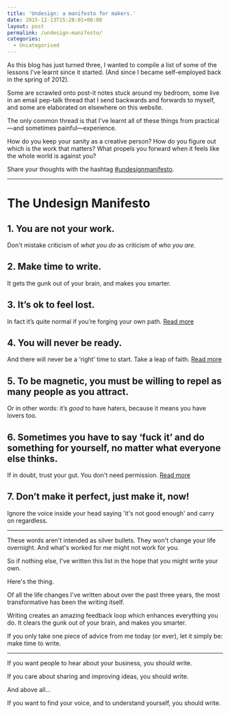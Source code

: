 ```yaml
---
title: 'Undesign: a manifesto for makers.'
date: 2015-12-13T15:28:01+00:00
layout: post
permalink: /undesign-manifesto/
categories:
  - Uncategorised
---
```

<p>As this blog has just turned three, I wanted to compile a list of some of the lessons I've learnt since it started. (And since I became self-employed back in the spring of 2012).</p>

<p>Some are scrawled onto post-it notes stuck around my bedroom, some live in an email pep-talk thread that I send backwards and forwards to myself, and some are elaborated on elsewhere on this website.</p>

<p>The only common thread is that I've learnt all of these things from practical—and sometimes painful—experience.</p>

<p>How do you keep your sanity as a creative person? How do you figure out which is the work that matters? What propels you forward when it feels like the whole world is against you?</p>

<p>Share your thoughts with the hashtag <a href="https://twitter.com/search?f=tweets&amp;q=%23undesignmanifesto&amp;src=typd">#undesignmanifesto</a>.</p>

<hr>

<h1 id="theundesignmanifesto">The Undesign Manifesto</h1>

<h2 id="1youarenotyourwork">1. You are not your work.</h2>

<p>Don't mistake criticism of <em>what you do</em> as criticism of <em>who you are</em>.</p>

<h2 id="2maketimetowrite">2. Make time to write.</h2>

<p>It gets the gunk out of your brain, and makes you smarter. </p>

<h2 id="3itsoktofeellost">3. It’s ok to feel lost.</h2>

<p>In fact it’s quite normal if you’re forging your own path. <a href="http://greig.cc/journal/2013/8/feeling-lost-relax-youre-probably-headed-in-the-right-direction">Read more</a></p>

<h2 id="4youwillneverbeready">4. You will never be ready.</h2>

<p>And there will never be a ‘right’ time to start. Take a leap of faith. <a href="http://greig.cc/journal/2013/6/you-will-never-be-ready">Read more</a></p>

<h2 id="5tobemagneticyoumustbewillingtorepelasmanypeopleasyouattract">5. To be magnetic, you must be willing to repel as many people as you attract.</h2>

<p>Or in other words: it’s <em>good</em> to have haters, because it means you have lovers too.</p>

<h2 id="6sometimesyouhavetosayfuckitanddosomethingforyourselfnomatterwhateveryoneelsethinks">6. Sometimes you have to say ‘fuck it’ and do something for yourself, no matter what everyone else thinks.</h2>

<p>If in doubt, trust your gut. You don't need permission. <a href="http://greig.cc/journal/2015/4/on-giving-yourself-permission">Read more</a></p>

<h2 id="7dontmakeitperfectjustmakeitnow">7. Don’t make it perfect, just make it, now!</h2>

<p>Ignore the voice inside your head saying 'it's not good enough' and carry on regardless. </p>

<hr>

<p>These words aren't intended as silver bullets. They won't change your life overnight. And what's worked for me might not work for you.</p>

<p>So if nothing else, I've written this list in the hope that you might write your own.</p>

<p>Here's the thing.</p>

<p>Of all the life changes I've written about over the past three years, the most transformative has been the writing itself.</p>

<p>Writing creates an amazing feedback loop which enhances everything you do. It clears the gunk out of your brain, and makes you smarter.</p>

<p>If you only take one piece of advice from me today (or ever), let it simply be: make time to write. </p>

<hr>

<p>If you want people to hear about your business, you should write.</p>

<p>If you care about sharing and improving ideas, you should write.</p>

<p>And above all…</p>

<p>If you want to find your voice, and to understand yourself, you should write.</p>